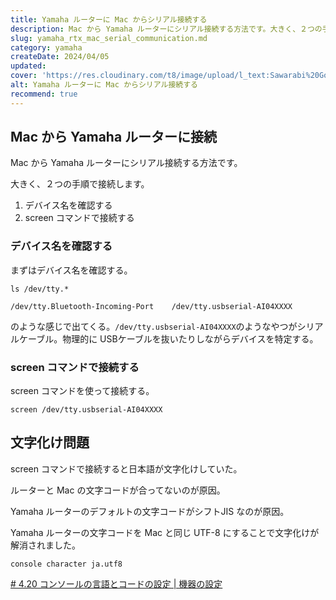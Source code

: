 ```yaml
---
title: Yamaha ルーターに Mac からシリアル接続する
description: Mac から Yamaha ルーターにシリアル接続する方法です。大きく、２つの手順で接続します。1. デバイス名を確認する 2. screen コマンドで接続する
slug: yamaha_rtx_mac_serial_communication.md
category: yamaha
createDate: 2024/04/05
updated: 
cover: 'https://res.cloudinary.com/t8/image/upload/l_text:Sawarabi%20Gothic_80_bold:YamahaルーターにMacからシリアル接続する,co_rgb:fff,w_620,c_fit/v1712091289/ogp_image_zorhlz.png'
alt: Yamaha ルーターに Mac からシリアル接続する
recommend: true
---
```


## Mac から Yamaha ルーターに接続

Mac から Yamaha ルーターにシリアル接続する方法です。

大きく、２つの手順で接続します。

1. デバイス名を確認する
2. screen コマンドで接続する

### デバイス名を確認する

まずはデバイス名を確認する。

```
ls /dev/tty.*
```


```
/dev/tty.Bluetooth-Incoming-Port	/dev/tty.usbserial-AI04XXXX
```

のような感じで出てくる。`/dev/tty.usbserial-AI04XXXX`のようなやつがシリアルケーブル。物理的に USBケーブルを抜いたりしながらデバイスを特定する。

### screen コマンドで接続する

screen コマンドを使って接続する。

```
screen /dev/tty.usbserial-AI04XXXX
```

## 文字化け問題

screen コマンドで接続すると日本語が文字化けしていた。

ルーターと Mac の文字コードが合ってないのが原因。


Yamaha ルーターのデフォルトの文字コードがシフトJIS なのが原因。

Yamaha ルーターの文字コードを Mac と同じ UTF-8 にすることで文字化けが解消されました。

```
console character ja.utf8
```


[# 4.20 コンソールの言語とコードの設定 | 機器の設定](https://www.rtpro.yamaha.co.jp/RT/manual/rt-common/setup/console_character.html)

